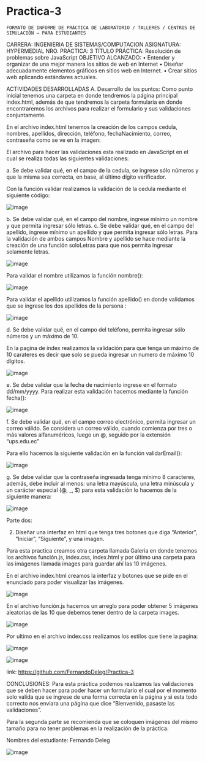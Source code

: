 # Practica-3

 	FORMATO DE INFORME DE PRÁCTICA DE LABORATORIO / TALLERES / CENTROS DE SIMULACIÓN – PARA ESTUDIANTES

CARRERA: INGENIERIA DE SISTEMAS/COMPUTACION	ASIGNATURA: HYPERMEDIAL
NRO. PRÁCTICA:	3	TÍTULO PRÁCTICA: Resolución de problemas sobre JavaScript
OBJETIVO ALCANZADO:
• Entender y organizar de una mejor manera los sitios de web en Internet
• Diseñar adecuadamente elementos gráficos en sitios web en Internet.
• Crear sitios web aplicando estándares actuales.

ACTIVIDADES DESARROLLADAS
A.	Desarrollo de los puntos:
Como punto inicial tenemos una carpeta en donde tendremos la página principal index.html, además de que tendremos la carpeta formularia en donde encontraremos los archivos para realizar el formulario y sus validaciones conjuntamente.

 

En el archivo index.html tenemos la creación de los campos cedula, nombres, apellidos, dirección, teléfono, fechaNacimiento, correo, contraseña como se ve en la imagen:

 

El archivo para hacer las validaciones esta realizado en JavaScript en el cual se realiza todas las siguientes validaciones:

a.	Se debe validar qué, en el campo de la cedula, se ingrese sólo números y que la misma sea correcta, en base, al último dígito verificador.

Con la función validar realizamos la validación de la cedula mediante el siguiente código:

![image](https://user-images.githubusercontent.com/56567621/69171370-c9e2a700-0ac9-11ea-8445-ac43a0c8cd38.png)
 
b.	Se debe validar qué, en el campo del nombre, ingrese mínimo un nombre y que permita ingresar sólo letras. 
c.	Se debe validar qué, en el campo del apellido, ingrese mínimo un apellido y que permita ingresar sólo letras.
Para la validación de ambos campos Nombre y apellido se hace mediante la creación de una función soloLetras para que nos permita ingresar solamente letras.


![image](https://user-images.githubusercontent.com/56567621/69171496-13cb8d00-0aca-11ea-9c0b-572cf93c938b.png)

 
Para validar el nombre utilizamos la función nombre():

![image](https://user-images.githubusercontent.com/56567621/69171527-23e36c80-0aca-11ea-95a2-e54fc9c751f4.png)
 
Para validar el apellido utilizamos la función apellido() en donde validamos que se ingrese los dos apellidos de la persona :
 
![image](https://user-images.githubusercontent.com/56567621/69171562-39589680-0aca-11ea-80dd-9459b0c9beb6.png)


d.	Se debe validar qué, en el campo del teléfono, permita ingresar sólo números y un máximo de 10.

En la pagina de index realizamos la validación para que tenga un máximo de 10 carateres es decir que solo se pueda ingresar un numero de máximo 10 dígitos.
 
![image](https://user-images.githubusercontent.com/56567621/69171613-4d03fd00-0aca-11ea-94ad-36c323f1e02f.png)

e.	Se debe validar que la fecha de nacimiento ingrese en el formato dd/mm/yyyy.
Para realizar esta validación hacemos mediante la función fecha():
 
 ![image](https://user-images.githubusercontent.com/56567621/69171666-62792700-0aca-11ea-8871-1029ff48ebbc.png)


f.	Se debe validar qué, en el campo correo electrónico, permita ingresar un correo válido. Se considera un correo válido, cuando comienza por tres o más valores alfanuméricos, luego un @, seguido por la extensión “ups.edu.ec”

Para ello hacemos la siguiente validación en la función validarEmail():
 
 
 
![image](https://user-images.githubusercontent.com/56567621/69171686-6c028f00-0aca-11ea-964d-7b718183ab22.png)




g. Se debe validar que la contraseña ingresada tenga mínimo 8 caracteres, además, debe incluir al menos: una letra mayúscula, una letra minúscula y un carácter especial (@, _, $)
para esta validación lo hacemos de la siguiente manera:
 
 
 
 
![image](https://user-images.githubusercontent.com/56567621/69171721-7b81d800-0aca-11ea-995d-2d9829ac3ba5.png)




Parte dos: 

2. Diseñar una interfaz en html que tenga tres botones que diga “Anterior”, “Iniciar”, “Siguiente”, y una imagen. 

Para esta practica creamos otra carpeta llamada Galeria en donde tenemos los archivos función.js, index.css, index.html y por último una carpeta para las imágenes llamada images para guardar ahí las 10 imágenes.

En el archivo index.html creamos la interfaz y botones que se pide en el enunciado para poder visualizar las imágenes.
 






![image](https://user-images.githubusercontent.com/56567621/69171762-8ccae480-0aca-11ea-93ae-f0123574d149.png)







En el archivo función.js hacemos un arreglo para poder obtener 5 imágenes aleatorias de las 10 que debemos tener dentro de la carpeta images.






 ![image](https://user-images.githubusercontent.com/56567621/69171784-994f3d00-0aca-11ea-97ab-7f87b06c7339.png)





 

Por ultimo en el archivo index.css realizamos los estilos que tiene la pagina:









   ![image](https://user-images.githubusercontent.com/56567621/69171810-a66c2c00-0aca-11ea-9737-83953df5f639.png)
   
   
   
   
   
   ![image](https://user-images.githubusercontent.com/56567621/69171816-a8ce8600-0aca-11ea-9ee4-3d6248fdad7d.png)





link: https://github.com/FernandoDeleg/Practica-3

CONCLUSIONES: 
Para esta práctica podemos realizamos las validaciones que se deben hacer para poder hacer un formulario el cual por el momento solo valida que se ingrese de una forma correcta en la página y si esta todo correcto nos enviara una página que dice “Bienvenido, pasaste las validaciones”.

Para la segunda parte se recomienda que se coloquen imágenes del mismo tamaño para no tener problemas en la realización de la práctica.



Nombres del estudiante:  Fernando Deleg

 ![image](https://user-images.githubusercontent.com/56567621/69171973-f1863f00-0aca-11ea-8200-19a6e7f55c04.png)

